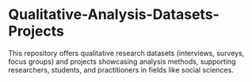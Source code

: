 # Qualitative-Analysis-Datasets-Projects
This repository offers qualitative research datasets (interviews, surveys, focus groups) and projects showcasing analysis methods, supporting researchers, students, and practitioners in fields like social sciences.
